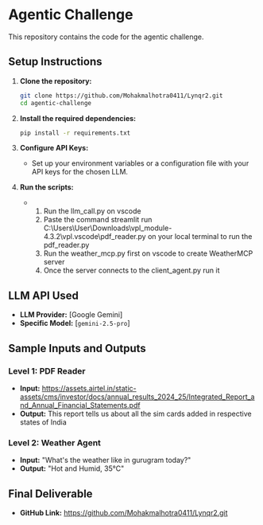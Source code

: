 # Agentic Challenge

This repository contains the code for the agentic challenge.

## Setup Instructions

1.  **Clone the repository:**
    ```bash
    git clone https://github.com/Mohakmalhotra0411/Lynqr2.git
    cd agentic-challenge
    ```
2.  **Install the required dependencies:**
    ```bash
    pip install -r requirements.txt
    ```
3.  **Configure API Keys:**
    -  Set up your environment variables or a configuration file with your API keys for the chosen LLM.

4.  **Run the scripts:**
    -  1. Run the llm_call.py on vscode
       2. Paste the command streamlit run C:\Users\User\Downloads\vpl_module-4.3.2\vpl\.vscode\pdf_reader.py on your local terminal to run the pdf_reader.py
       3. Run the weather_mcp.py first on vscode to create WeatherMCP server
       4. Once the server connects to the client_agent.py run it
## LLM API Used

-   **LLM Provider:** [Google Gemini]
-   **Specific Model:** [`gemini-2.5-pro`]

## Sample Inputs and Outputs

### Level 1: PDF Reader
-   **Input:** https://assets.airtel.in/static-assets/cms/investor/docs/annual_results_2024_25/Integrated_Report_and_Annual_Financial_Statements.pdf
-   **Output:** This report tells us about all the sim cards added in respective states of India

### Level 2: Weather Agent
-   **Input:**  "What's the weather like in gurugram today?"
-   **Output:** "Hot and Humid, 35°C"

## Final Deliverable

-   **GitHub Link:** https://github.com/Mohakmalhotra0411/Lynqr2.git
